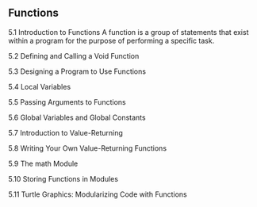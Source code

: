 ## Functions

5.1 Introduction to Functions
    A function is a group of statements that exist within a program for the
purpose of performing a specific task.

5.2 Defining and Calling a Void Function

5.3 Designing a Program to Use Functions

5.4 Local Variables

5.5 Passing Arguments to Functions

5.6 Global Variables and Global Constants

5.7 Introduction to Value-Returning

5.8 Writing Your Own Value-Returning Functions

5.9 The math Module

5.10 Storing Functions in Modules

5.11 Turtle Graphics: Modularizing Code with Functions